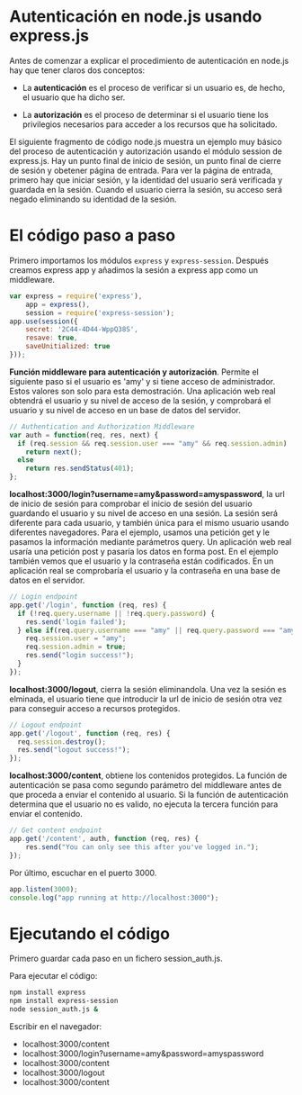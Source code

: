 # Autenticación en node.js usando express.js


Antes de comenzar a explicar el procedimiento de autenticación en node.js hay que tener claros dos conceptos:

* La **autenticación** es el proceso de verificar si un usuario es, de hecho, el usuario que ha dicho ser. 

* La **autorización** es el proceso de determinar si el usuario tiene los privilegios necesarios para acceder a los recursos que ha solicitado. 

El siguiente fragmento de código node.js muestra un ejemplo muy básico del proceso de autenticación y autorización usando el módulo session de express.js. Hay un punto final de inicio de sesión, un punto final de cierre de sesión y obetener página de entrada. Para ver la página de entrada, primero hay que iniciar sesión, y la identidad del usuario será verificada y guardada en la sesión. Cuando el usuario cierra la sesión, su acceso será negado eliminando su identidad de la sesión.

# El código paso a paso  

Primero importamos los módulos `express` y `express-session`. Después creamos express app y añadimos la sesión a express app como un middleware.

```javascript
var express = require('express'),
    app = express(),
    session = require('express-session');
app.use(session({
    secret: '2C44-4D44-WppQ38S',
    resave: true,
    saveUnitialized: true
}));
```

**Función middleware para autenticación y autorización**. Permite el siguiente paso si el usuario es 'amy' y si tiene acceso de administrador. Estos valores son solo para esta demostración. Una aplicación web real obtendrá el usuario y su nivel de acceso de la sesión, y comprobará el usuario y su nivel de acceso en un base de datos del servidor. 

```javascript
// Authentication and Authorization Middleware
var auth = function(req, res, next) {
  if (req.session && req.session.user === "amy" && req.session.admin)
    return next();
  else
    return res.sendStatus(401);
};
```

**localhost:3000/login?username=amy&password=amyspassword**, la url de inicio de sesión para comprobar el inicio de sesión del usuario guardando el usuario y su nivel de acceso en una sesión. La sesión será diferente para cada usuario, y también única para el mismo usuario usando diferentes navegadores. Para el ejemplo, usamos una petición get y le pasamos la información mediante parámetros query. Un aplicación web real usaría una petición post y pasaría los datos en forma post. En el ejemplo también vemos que el usuario y la contraseña están codificados. En un aplicación real se comprobaría el usuario y la contraseña en una base de datos en el servidor. 

```javascript
// Login endpoint
app.get('/login', function (req, res) {
  if (!req.query.username || !req.query.password) {
    res.send('login failed');    
  } else if(req.query.username === "amy" || req.query.password === "amyspassword") {
    req.session.user = "amy";
    req.session.admin = true;
    res.send("login success!");
  }
});
``` 

**localhost:3000/logout**, cierra la sesión eliminandola. Una vez la sesión es elminada, el usuario tiene que introducir la url de inicio de sesión otra vez para conseguir acceso a recursos protegidos. 

```javascript
// Logout endpoint
app.get('/logout', function (req, res) {
  req.session.destroy();
  res.send("logout success!");
});
```

**localhost:3000/content**, obtiene los contenidos protegidos. La función de autenticación se pasa como segundo parámetro del middleware antes de que proceda a enviar el contenido al usuario. Si la función de autenticación determina que el usuario no es valido, no ejecuta la tercera función para enviar el contenido. 

```javascript
// Get content endpoint
app.get('/content', auth, function (req, res) {
    res.send("You can only see this after you've logged in.");
});
```

Por último, escuchar en el puerto 3000.

```javascript
app.listen(3000);
console.log("app running at http://localhost:3000");
```

# Ejecutando el código 

Primero guardar cada paso en un fichero session_auth.js.

Para ejecutar el código:

```bash
npm install express
npm install express-session
node session_auth.js &
```

Escribir en el navegador: 
* localhost:3000/content
* localhost:3000/login?username=amy&password=amyspassword
* localhost:3000/content
* localhost:3000/logout
* localhost:3000/content
